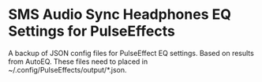 # SMS Audio Sync Headphones EQ Settings for PulseEffects
A backup of JSON config files for PulseEffect EQ settings. Based on results from AutoEQ. These files need to placed in ~/.config/PulseEffects/output/*.json.

